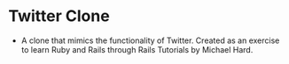 # Twitter Clone

 - A clone that mimics the functionality of Twitter.
   Created as an exercise to learn Ruby and Rails
   through Rails Tutorials by Michael Hard.
